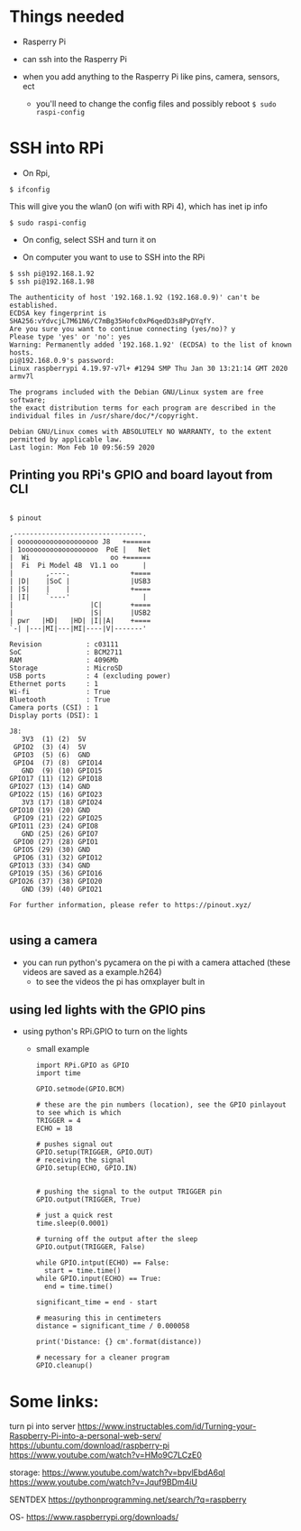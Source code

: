 # Things needed
- Rasperry Pi


- can ssh into the Rasperry Pi
- when you add anything to the Rasperry Pi like pins, camera, sensors, ect
   - you'll need to change the config files and possibly reboot
   `$ sudo raspi-config`

# SSH into RPi

- On Rpi,
```
$ ifconfig
```
This will give you the wlan0 (on wifi with RPi 4), which has
inet ip info

```
$ sudo raspi-config

```

- On config, select SSH and turn it on



- On computer you want to use to SSH into the RPi

```
$ ssh pi@192.168.1.92
$ ssh pi@192.168.1.98
```
```
The authenticity of host '192.168.1.92 (192.168.0.9)' can't be established.
ECDSA key fingerprint is SHA256:vYdvcjL7M61N6/C7mBg35Hofc0xP6qedD3s8PyDYqfY.
Are you sure you want to continue connecting (yes/no)? y
Please type 'yes' or 'no': yes
Warning: Permanently added '192.168.1.92' (ECDSA) to the list of known hosts.
pi@192.168.0.9's password:
Linux raspberrypi 4.19.97-v7l+ #1294 SMP Thu Jan 30 13:21:14 GMT 2020 armv7l

The programs included with the Debian GNU/Linux system are free software;
the exact distribution terms for each program are described in the
individual files in /usr/share/doc/*/copyright.

Debian GNU/Linux comes with ABSOLUTELY NO WARRANTY, to the extent
permitted by applicable law.
Last login: Mon Feb 10 09:56:59 2020

```


## Printing you RPi's GPIO and board layout from CLI
```

$ pinout

,--------------------------------.
| oooooooooooooooooooo J8   +======
| 1ooooooooooooooooooo  PoE |   Net
|  Wi                    oo +======
|  Fi  Pi Model 4B  V1.1 oo      |
|        ,----.               +====
| |D|    |SoC |               |USB3
| |S|    |    |               +====
| |I|    `----'                  |
|                   |C|       +====
|                   |S|       |USB2
| pwr   |HD|   |HD| |I||A|    +====
`-| |---|MI|---|MI|----|V|-------'

Revision           : c03111
SoC                : BCM2711
RAM                : 4096Mb
Storage            : MicroSD
USB ports          : 4 (excluding power)
Ethernet ports     : 1
Wi-fi              : True
Bluetooth          : True
Camera ports (CSI) : 1
Display ports (DSI): 1

J8:
   3V3  (1) (2)  5V    
 GPIO2  (3) (4)  5V    
 GPIO3  (5) (6)  GND   
 GPIO4  (7) (8)  GPIO14
   GND  (9) (10) GPIO15
GPIO17 (11) (12) GPIO18
GPIO27 (13) (14) GND   
GPIO22 (15) (16) GPIO23
   3V3 (17) (18) GPIO24
GPIO10 (19) (20) GND   
 GPIO9 (21) (22) GPIO25
GPIO11 (23) (24) GPIO8 
   GND (25) (26) GPIO7 
 GPIO0 (27) (28) GPIO1 
 GPIO5 (29) (30) GND   
 GPIO6 (31) (32) GPIO12
GPIO13 (33) (34) GND   
GPIO19 (35) (36) GPIO16
GPIO26 (37) (38) GPIO20
   GND (39) (40) GPIO21

For further information, please refer to https://pinout.xyz/


```


## using a camera
- you can run python's pycamera on the pi with a camera attached (these videos are saved as a example.h264)
  - to see the videos the pi has omxplayer bult in


## using led lights with the GPIO pins

- using python's RPi.GPIO to turn on the lights

  - small example
    ```
    import RPi.GPIO as GPIO
    import time

    GPIO.setmode(GPIO.BCM)

    # these are the pin numbers (location), see the GPIO pinlayout to see which is which
    TRIGGER = 4
    ECHO = 18

    # pushes signal out
    GPIO.setup(TRIGGER, GPIO.OUT)
    # receiving the signal
    GPIO.setup(ECHO, GPIO.IN)


    # pushing the signal to the output TRIGGER pin
    GPIO.output(TRIGGER, True)

    # just a quick rest
    time.sleep(0.0001)

    # turning off the output after the sleep
    GPIO.output(TRIGGER, False)

    while GPIO.intput(ECHO) == False:
      start = time.time()
    while GPIO.input(ECHO) == True:
      end = time.time()

    significant_time = end - start

    # measuring this in centimeters
    distance = significant_time / 0.000058

    print('Distance: {} cm'.format(distance))

    # necessary for a cleaner program
    GPIO.cleanup()
    ```

# Some links:
turn pi into server
https://www.instructables.com/id/Turning-your-Raspberry-Pi-into-a-personal-web-serv/
https://ubuntu.com/download/raspberry-pi
https://www.youtube.com/watch?v=HMo9C7LCzE0

storage:
https://www.youtube.com/watch?v=bpvlEbdA6qI
https://www.youtube.com/watch?v=Jquf9BDm4iU

SENTDEX
https://pythonprogramming.net/search/?q=raspberry

OS-
https://www.raspberrypi.org/downloads/
